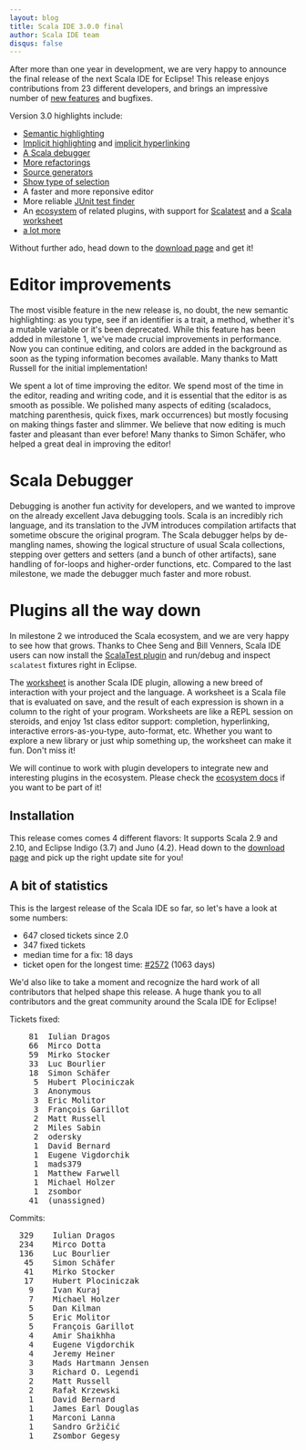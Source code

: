 ```yaml
---
layout: blog
title: Scala IDE 3.0.0 final
author: Scala IDE team
disqus: false
---
```


After more than one year in development, we are very happy to announce the final release of the next
Scala IDE for Eclipse! This release enjoys contributions from 23 different developers, and brings
an impressive number of [new features][helium-docs] and bugfixes.

Version 3.0 highlights include:

* [Semantic highlighting][sem-high]
* [Implicit highlighting][impl-high] and [implicit hyperlinking][impl-hyper]
* [A Scala debugger][debugger]
* [More refactorings][new-refactor]
* [Source generators][source-gen]
* [Show type of selection][show-tpe]
* A faster and more reponsive editor
* More reliable [JUnit test finder][junit-finder]
* An [ecosystem][ecosystem] of related plugins, with support for [Scalatest][scalatest] and a [Scala worksheet][scala-worksheet]
* [a lot more][changelog]

Without further ado, head down to the [download page][download] and get it!

# Editor improvements

The most visible feature in the new release is, no doubt, the new semantic highlighting: as you type,
see if an identifier is a trait, a method, whether it's a mutable variable or it's been deprecated. While
this feature has been added in milestone 1, we've made crucial improvements in performance. Now you can
continue editing, and colors are added in the background as soon as the typing information becomes available.
Many thanks to Matt Russell for the initial implementation!

We spent a lot of time improving the editor. We spend most of the time in the editor, reading and writing code,
and it is essential that the editor is as smooth as possible. We polished many aspects of editing (scaladocs,
matching parenthesis, quick fixes, mark occurrences) but mostly focusing on making things faster and slimmer.
We believe that now editing is much faster and pleasant than ever before! Many thanks to Simon Schäfer, who
helped a great deal in improving the editor!

# Scala Debugger

Debugging is another fun activity for developers, and we wanted to improve on the already excellent Java debugging tools. Scala is
an incredibly rich language, and its translation to the JVM introduces compilation artifacts that sometime obscure
the original program. The Scala debugger helps by de-mangling names, showing the logical structure of usual Scala
collections, stepping over getters and setters (and a bunch of other artifacts), sane handling of for-loops and
higher-order functions, etc. Compared to the last milestone, we made the debugger much faster and more robust.

# Plugins all the way down

In milestone 2 we introduced the Scala ecosystem, and we are very happy to see how that grows. Thanks to Chee Seng and
Bill Venners, Scala IDE users can now install the [ScalaTest plugin][scalatest] and run/debug and inspect `scalatest` fixtures
right in Eclipse.

The [worksheet][scala-worksheet] is another Scala IDE plugin, allowing a new breed of interaction with your project and the language.
A worksheet is a Scala file that is evaluated on save, and the result of each expression is shown in a column to the right of your program. Worksheets are like a REPL session on steroids, and enjoy 1st class editor support: completion, hyperlinking, interactive errors-as-you-type, auto-format, etc. Whether you want to explore a new library or just whip something up, the worksheet can make it fun. Don't miss it!

We will continue to work with plugin developers to integrate new and interesting plugins in the ecosystem. Please check the
[ecosystem docs][ecosystem] if you want to be part of it!

## Installation

This release comes comes 4 different flavors: It supports Scala 2.9 and 2.10, and Eclipse Indigo (3.7) and Juno (4.2).
Head down to the [download page][download] and pick up the right update site for you!


## A bit of statistics

This is the largest release of the Scala IDE so far, so let's have a look at some numbers:

* 647 closed tickets since 2.0
* 347 fixed tickets
* median time for a fix: 18 days
* ticket open for the longest time: [#2572](https://scala-ide-portfolio.assembla.com/spaces/scala-ide/tickets/2572) (1063 days)

We'd also like to take a moment and recognize the hard work of all contributors that helped shape this release. A huge thank you to all contributors and the great community around the Scala IDE for Eclipse!

Tickets fixed:

<pre>
    81	Iulian Dragos
    66	Mirco Dotta
    59	Mirko Stocker
    33	Luc Bourlier
    18	Simon Schäfer
     5	Hubert Plociniczak
     3	Anonymous
     3	Eric Molitor
     3	François Garillot
     2	Matt Russell
     2	Miles Sabin
     2	odersky
     1	David Bernard
     1	Eugene Vigdorchik
     1	mads379
     1	Matthew Farwell
     1	Michael Holzer
     1	zsombor
    41	(unassigned)
</pre>

Commits:

<pre>
  329	 Iulian Dragos
  234	 Mirco Dotta
  136	 Luc Bourlier
   45	 Simon Schäfer
   41	 Mirko Stocker
   17	 Hubert Plociniczak
    9	 Ivan Kuraj
    7	 Michael Holzer
    5	 Dan Kilman
    5	 Eric Molitor
    5	 François Garillot
    4	 Amir Shaikhha
    4	 Eugene Vigdorchik
    4	 Jeremy Heiner
    3	 Mads Hartmann Jensen
    3	 Richard O. Legendi
    2	 Matt Russell
    2	 Rafał Krzewski
    1	 David Bernard
    1	 James Earl Douglas
    1	 Marconi Lanna
    1	 Sandro Gržičić
    1	 Zsombor Gegesy
</pre>


[final-notes]: http://www.scala-lang.org/node/27499
[sem-high]: http://scala-ide.org/docs/current-user-doc/features/typingviewing/semantic-highlighting/index.html
[impl-high]: http://scala-ide.org/docs/current-user-doc/features/typingviewing/implicit-highlighting/index.html
[impl-hyper]: http://scala-ide.org/docs/current-user-doc/features/navigating/implicit-hyperlinking.html
[debugger]: http://scala-ide.org/docs/current-user-doc/features/scaladebugger/index.html
[new-refactor]: http://scala-ide.org/docs/current-user-doc/features/typingviewing/refactoring/index.html#Move_Class__Object_or_Trait_Refactoring_new
[source-gen]: http://scala-ide.org/docs/current-user-doc/features/typingviewing/source-generators/index.html
[show-tpe]: http://scala-ide.org/docs/current-user-doc/features/typingviewing/show-type-of-selection.html
[junit-finder]: http://scala-ide.org/docs/current-user-doc/features/test-finder/index.html
[ecosystem]: https://github.com/scala-ide/ecosystem/wiki
[scalatest]: http://www.scalatest.org/user_guide/using_scalatest_with_eclipse
[scala-worksheet]: https://github.com/scala-ide/scala-worksheet/wiki/Getting-Started
[changelog]: http://scala-ide.org/docs/changelog.html#3_0_0_-_codename_Helium
[download]: http://scala-ide.org/download/current.html#300_release
[helium-docs]: http://scala-ide.org/docs/current-user-doc/features.html
